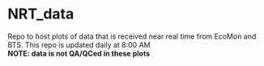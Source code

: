 # NRT_data
Repo to host plots of data that is received near real time from EcoMon and BTS. This repo is updated daily at 8:00 AM <br>
**NOTE: data is not QA/QCed in these plots** 
